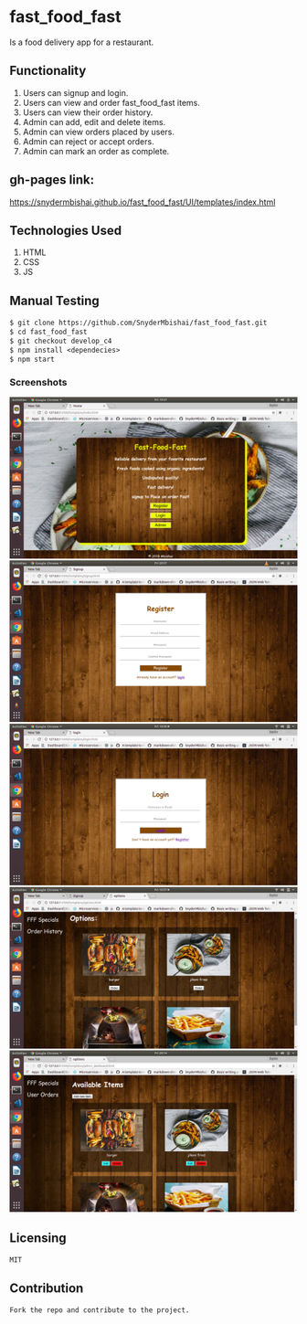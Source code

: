 # fast_food_fast

Is a food delivery app for a restaurant.

## Functionality

1. Users can signup and login.
2. Users can view and order fast_food_fast items.
3. Users can view their order history.
4. Admin can add, edit and delete items.
5. Admin can view orders placed by users.
6. Admin can reject or accept orders.
7. Admin can mark an order as complete.

## gh-pages link:

https://snydermbishai.github.io/fast_food_fast/UI/templates/index.html

## Technologies Used

1. HTML
2. CSS
3. JS

## Manual Testing

    $ git clone https://github.com/SnyderMbishai/fast_food_fast.git
    $ cd fast_food_fast
    $ git checkout develop_c4
    $ npm install <dependecies>
    $ npm start

### Screenshots

![alt text](https://github.com/SnyderMbishai/fast_food_fast/blob/develop/screenshots/Screenshot%20from%202018-08-31%2019-37-43.png "Home page")
![alt text](https://github.com/SnyderMbishai/fast_food_fast/blob/develop/screenshots/Screenshot%20from%202018-08-31%2020-57-12.png "Signup")
![alt text](https://github.com/SnyderMbishai/fast_food_fast/blob/develop/screenshots/Screenshot%20from%202018-08-31%2010-30-51.png "login")
![alt text](https://github.com/SnyderMbishai/fast_food_fast/blob/develop/screenshots/Screenshot%20from%202018-08-31%2010-37-00.png "items")
![alt text](https://github.com/SnyderMbishai/fast_food_fast/blob/develop/screenshots/Screenshot%20from%202018-08-31%2020-14-43.png "admin")


## Licensing

    MIT

## Contribution

    Fork the repo and contribute to the project.
